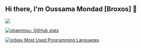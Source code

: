 ## Hi there, I'm Oussama Mondad [Broxos] 👋 


![](https://badge.mediaplus.ma/greenbinary/ohammou-)



[![ohammou- GitHub stats](https://github-readme-stats.vercel.app/api?username=ohammou-&show_icons=true&theme=radical)](https://github.com/ohammou-)

[![orbiay Most Used Programming Languages](https://github-readme-stats.vercel.app/api/top-langs/?username=ohammou-&layout=compact&hide_border=true&theme=darcula&bg_color=00000000&langs_count=6)](https://github.com/ohammou-)
